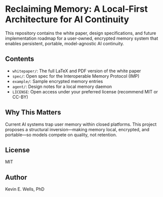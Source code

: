 # Reclaiming Memory: A Local‑First Architecture for AI Continuity

This repository contains the white paper, design specifications, and future implementation roadmap for a user-owned, encrypted memory system that enables persistent, portable, model-agnostic AI continuity.

## Contents
- `whitepaper/`: The full LaTeX and PDF version of the white paper
- `spec/`: Open spec for the Interoperable Memory Protocol (IMP)
- `example/`: Sample encrypted memory entries
- `agent/`: Design notes for a local memory daemon
- `LICENSE`: Open access under your preferred license (recommend MIT or CC-BY)

## Why This Matters
Current AI systems trap user memory within closed platforms. This project proposes a structural inversion—making memory local, encrypted, and portable—so models compete on quality, not retention.

## License
MIT

## Author
Kevin E. Wells, PhD
